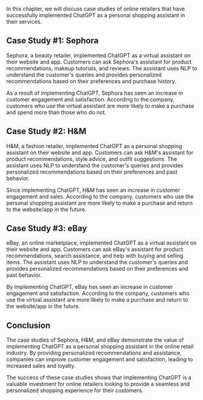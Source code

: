 
In this chapter, we will discuss case studies of online retailers that have successfully implemented ChatGPT as a personal shopping assistant in their services.

Case Study #1: Sephora
----------------------

Sephora, a beauty retailer, implemented ChatGPT as a virtual assistant on their website and app. Customers can ask Sephora's assistant for product recommendations, makeup tutorials, and reviews. The assistant uses NLP to understand the customer's queries and provides personalized recommendations based on their preferences and purchase history.

As a result of implementing ChatGPT, Sephora has seen an increase in customer engagement and satisfaction. According to the company, customers who use the virtual assistant are more likely to make a purchase and spend more than those who do not.

Case Study #2: H\&M
-------------------

H\&M, a fashion retailer, implemented ChatGPT as a personal shopping assistant on their website and app. Customers can ask H\&M's assistant for product recommendations, style advice, and outfit suggestions. The assistant uses NLP to understand the customer's queries and provides personalized recommendations based on their preferences and past behavior.

Since implementing ChatGPT, H\&M has seen an increase in customer engagement and sales. According to the company, customers who use the personal shopping assistant are more likely to make a purchase and return to the website/app in the future.

Case Study #3: eBay
-------------------

eBay, an online marketplace, implemented ChatGPT as a virtual assistant on their website and app. Customers can ask eBay's assistant for product recommendations, search assistance, and help with buying and selling items. The assistant uses NLP to understand the customer's queries and provides personalized recommendations based on their preferences and past behavior.

By implementing ChatGPT, eBay has seen an increase in customer engagement and satisfaction. According to the company, customers who use the virtual assistant are more likely to make a purchase and return to the website/app in the future.

Conclusion
----------

The case studies of Sephora, H\&M, and eBay demonstrate the value of implementing ChatGPT as a personal shopping assistant in the online retail industry. By providing personalized recommendations and assistance, companies can improve customer engagement and satisfaction, leading to increased sales and loyalty.

The success of these case studies shows that implementing ChatGPT is a valuable investment for online retailers looking to provide a seamless and personalized shopping experience for their customers.
